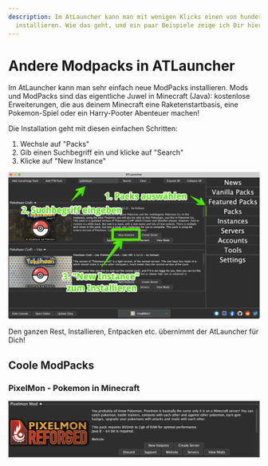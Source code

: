```yaml
---
description: Im AtLauncher kann man mit wenigen Klicks einen von hunderten ModPacks
  installieren. Wie das geht, und ein paar Beispiele zeige ich Dir hier!
---
```


# Andere Modpacks in ATLauncher

Im AtLauncher kann man sehr einfach neue ModPacks installieren. Mods und ModPacks sind das eigentliche Juwel in Minecraft \(Java\): kostenlose Erweiterungen, die aus deinem Minecraft eine Raketenstartbasis, eine Pokemon-Spiel oder ein Harry-Pooter Abenteuer machen!

Die Installation geht mit diesen einfachen Schritten:

1. Wechsle auf "Packs" 
2. Gib einen Suchbegriff ein und klicke auf "Search"
3. Klicke auf "New Instance"

![](../../.gitbook/assets/atlauncher-modpacks.png)

Den ganzen Rest, Installieren, Entpacken etc. übernimmt der AtLauncher für Dich!

## Coole ModPacks

### PixelMon - Pokemon in Minecraft

![](../../.gitbook/assets/atlauncher-pixelmon.png)

